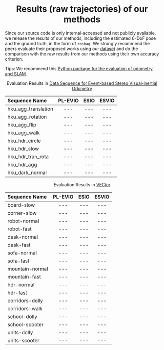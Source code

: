 <div align="center">

# Results (raw trajectories) of our methods

</div>

Since our source code is only internal-accessed and not publicly available, we release the results of our methods, including the estimated 6-DoF pose and the ground truth, in the form of `rosbag`. We strongly recommend the peers evaluate their proposed works using our [dataset](https://github.com/arclab-hku/Event_based_VO-VIO-SLAM) and do the comparison with the raw results from our methods using their own accuracy criterion. 

Tips: We recommend this [Python package for the evaluation of odometry and SLAM](https://github.com/MichaelGrupp/evo).

<div align="center">

 Evaluation Results in [Data Sequence for Event-based Stereo Visual-inertial Odometry](https://github.com/arclab-hku/Event_based_VO-VIO-SLAM#Data-sequence-for-event-based-stereo-visual-inertial-odometry)
 
Sequence Name|PL-EVIO|ESIO|ESVIO|
:--|:--:|:--:|:--:
hku_agg_translation|---|---|---
hku_agg_rotation|---|---|---
hku_agg_flip|---|---|---
hku_agg_walk|---|---|---
hku_hdr_circle|---|---|---
hku_hdr_slow|---|---|---
hku_hdr_tran_rota|---|---|---
hku_hdr_agg|---|---|---
hku_dark_normal|---|---|---

</div>




<div align="center">
 
 Evaluation Results in [VECtor](https://star-datasets.github.io/vector/)
  
Sequence Name|PL-EVIO|ESIO|ESVIO|
:--|:--:|:--:|:--:
board-slow|---|---|---
corner-slow|---|---|---
robot-normal|---|---|---
robot-fast|---|---|---
desk-normal|---|---|---
desk-fast|---|---|---
sofa-normal|---|---|---
sofa-fast|---|---|---
mountain-normal|---|---|---
mountain-fast|---|---|---
hdr-normal|---|---|---
hdr-fast|---|---|---
corridors-dolly|---|---|---
corridors-walk|---|---|---
school-dolly|---|---|---
school-scooter|---|---|---
units-dolly|---|---|---
units-scooter|---|---|---

</div>
